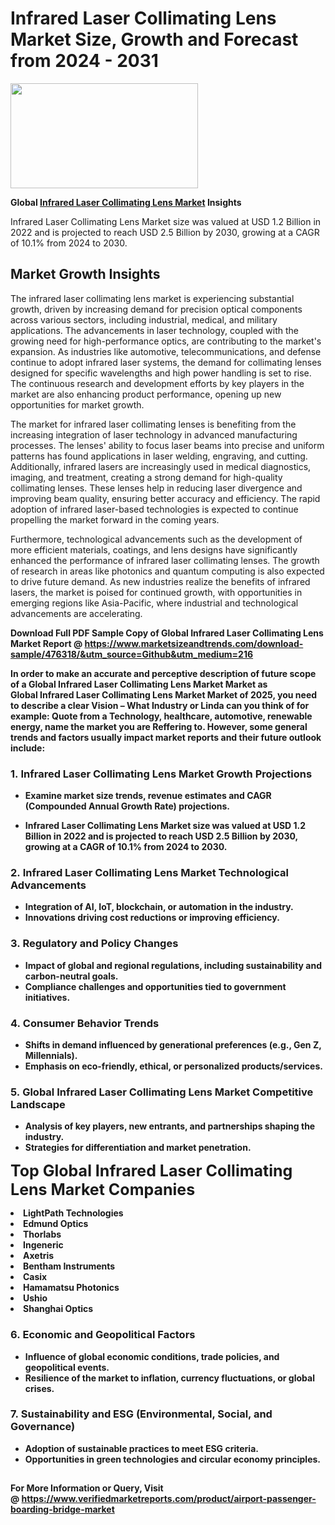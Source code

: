 <H1>Infrared Laser Collimating Lens Market Size, Growth and Forecast from 2024 - 2031</H1><img class="aligncenter size-medium wp-image-584254" src="https://thirdeyenews.in/wp-content/uploads/2024/09/Global-Market-Research-300x168.jpeg" alt="" width="300" height="168" /><p><strong>Global&nbsp;<a href="https://www.marketsizeandtrends.com/download-sample/476318/&amp;utm_source=Github&utm_medium=216">Infrared Laser Collimating Lens Market</a> Insights</strong></p><p>Infrared Laser Collimating Lens Market size was valued at USD 1.2 Billion in 2022 and is projected to reach USD 2.5 Billion by 2030, growing at a CAGR of 10.1% from 2024 to 2030.</p><p><h2>Market Growth Insights</h2> <p>The infrared laser collimating lens market is experiencing substantial growth, driven by increasing demand for precision optical components across various sectors, including industrial, medical, and military applications. The advancements in laser technology, coupled with the growing need for high-performance optics, are contributing to the market's expansion. As industries like automotive, telecommunications, and defense continue to adopt infrared laser systems, the demand for collimating lenses designed for specific wavelengths and high power handling is set to rise. The continuous research and development efforts by key players in the market are also enhancing product performance, opening up new opportunities for market growth.</p> <p><strong></strong></p> <p>The market for infrared laser collimating lenses is benefiting from the increasing integration of laser technology in advanced manufacturing processes. The lenses' ability to focus laser beams into precise and uniform patterns has found applications in laser welding, engraving, and cutting. Additionally, infrared lasers are increasingly used in medical diagnostics, imaging, and treatment, creating a strong demand for high-quality collimating lenses. These lenses help in reducing laser divergence and improving beam quality, ensuring better accuracy and efficiency. The rapid adoption of infrared laser-based technologies is expected to continue propelling the market forward in the coming years.</p> <p>Furthermore, technological advancements such as the development of more efficient materials, coatings, and lens designs have significantly enhanced the performance of infrared laser collimating lenses. The growth of research in areas like photonics and quantum computing is also expected to drive future demand. As new industries realize the benefits of infrared lasers, the market is poised for continued growth, with opportunities in emerging regions like Asia-Pacific, where industrial and technological advancements are accelerating.</p> <p><strong></p><p><span class=""><strong>Download Full PDF Sample Copy of Global Infrared Laser Collimating Lens Market Report</strong> @ <a href="https://www.marketsizeandtrends.com/download-sample/476318/&amp;utm_source=Github&utm_medium=216" target="_blank">https://www.marketsizeandtrends.com/download-sample/476318/&amp;utm_source=Github&utm_medium=216</a></span></p><p>In order to make an accurate and perceptive description of future scope of a Global&nbsp;Infrared Laser Collimating Lens Market Market as Global&nbsp;Infrared Laser Collimating Lens Market Market of 2025, you need to describe a clear Vision &ndash; What Industry or Linda can you think of for example: Quote from a Technology, healthcare, automotive, renewable energy, name the market you are Reffering to. However, some general trends and factors usually impact market reports and their future outlook include:</p><h3>1.&nbsp;<strong>Infrared Laser Collimating Lens Market Growth Projections</strong></h3><ul><li>Examine market size trends, revenue estimates and CAGR (Compounded Annual Growth Rate) projections.</li><li><p>Infrared Laser Collimating Lens Market size was valued at USD 1.2 Billion in 2022 and is projected to reach USD 2.5 Billion by 2030, growing at a CAGR of 10.1% from 2024 to 2030.</p></li></ul><h3>2.&nbsp;<strong>Infrared Laser Collimating Lens Market Technological Advancements</strong></h3><ul><li>Integration of AI, IoT, blockchain, or automation in the industry.</li><li>Innovations driving cost reductions or improving efficiency.</li></ul><h3>3.&nbsp;<strong>Regulatory and Policy Changes</strong></h3><ul><li>Impact of global and regional regulations, including sustainability and carbon-neutral goals.</li><li>Compliance challenges and opportunities tied to government initiatives.</li></ul><h3>4.&nbsp;<strong>Consumer Behavior Trends</strong></h3><ul><li>Shifts in demand influenced by generational preferences (e.g., Gen Z, Millennials).</li><li>Emphasis on eco-friendly, ethical, or personalized products/services.</li></ul><h3>5.&nbsp;<strong>Global Infrared Laser Collimating Lens Market Competitive Landscape</strong></h3><ul><li>Analysis of key players, new entrants, and partnerships shaping the industry.</li><li>Strategies for differentiation and market penetration.</li></ul><p data-pm-slice="1 1 []"><span style="color: inherit; font-family: inherit; font-size: 25px;">Top Global Infrared Laser Collimating Lens Market Companies</span></p><div class="" data-test-id=""><p><li>LightPath Technologies</li><li> Edmund Optics</li><li> Thorlabs</li><li> Ingeneric</li><li> Axetris</li><li> Bentham Instruments</li><li> Casix</li><li> Hamamatsu Photonics</li><li> Ushio</li><li> Shanghai Optics</li></p></div><h3>6.&nbsp;<strong>Economic and Geopolitical Factors</strong></h3><ul><li>Influence of global economic conditions, trade policies, and geopolitical events.</li><li>Resilience of the market to inflation, currency fluctuations, or global crises.</li></ul><h3>7.&nbsp;<strong>Sustainability and ESG (Environmental, Social, and Governance)</strong></h3><ul><li>Adoption of sustainable practices to meet ESG criteria.</li><li>Opportunities in green technologies and circular economy principles.</li></ul><h2><strong style="font-size: 14px;">For More Information or Query, Visit @&nbsp;</strong><a style="background-color: #ffffff; font-size: 14px;" href="https://www.marketsizeandtrends.com/report/infrared-laser-collimating-lens-market/" target="_blank">https://www.verifiedmarketreports.com/product/airport-passenger-boarding-bridge-market</a></h2>
